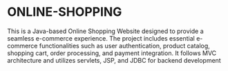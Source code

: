# ONLINE-SHOPPING
This is a Java-based Online Shopping Website designed to provide a seamless e-commerce experience. The project includes essential e-commerce functionalities such as user authentication, product catalog, shopping cart, order processing, and payment integration. It follows MVC architecture and utilizes servlets, JSP, and JDBC for backend development
